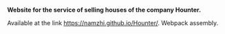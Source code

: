 **Website for the service of selling houses of the company Hounter.**

Available at the link https://namzhi.github.io/Hounter/.
Webpack assembly.
